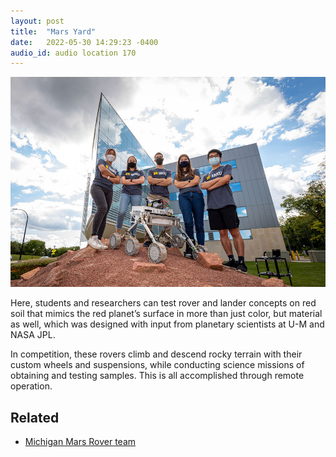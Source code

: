 ```yaml
---
layout: post
title:  "Mars Yard"
date:   2022-05-30 14:29:23 -0400
audio_id: audio location 170
---
```


<div class="audio-player">
   <!-- this is where the player will be injected -->
</div>

![The MRover student team and their rover pose on top of the Mars Yard](/assets/images/170-mars-yard.jpg)

Here, students and researchers can test rover and lander concepts on red soil that mimics the red planet’s surface in more than just color, but material as well, which was designed with input from planetary scientists at U-M and NASA JPL.

In competition, these rovers climb and descend rocky terrain with their custom wheels and suspensions, while conducting science missions of obtaining and testing samples. This is all accomplished through remote operation.

## Related
* [Michigan Mars Rover team](https://mrover.org)





<script type="text/javascript">

 const player = new Shikwasa({
   container: () => document.querySelector('.audio-player'),
   audio: {
     title: 'Mars Yard',
     artist: 'Location 170',
     cover: '/assets/images/170-mars-yard.jpg',
     src: '/assets/audio/140-robot-garden.mp3',
   },
   // fixed: {
   //   type: 'static',
   // }
 })

 </script>
